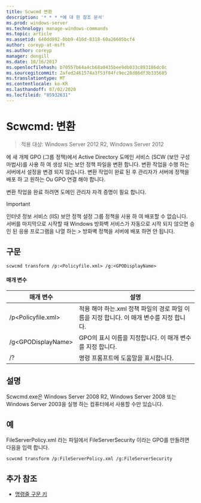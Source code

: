 ```yaml
---
title: Scwcmd 변환
description: '* * * *에 대 한 참조 문서'
ms.prod: windows-server
ms.technology: manage-windows-commands
ms.topic: article
ms.assetid: 640dd892-0bb9-416d-8318-60a26605bcf4
author: coreyp-at-msft
ms.author: coreyp
manager: dongill
ms.date: 10/16/2017
ms.openlocfilehash: b70557b64a4cb68a0435bee9db033c893186dc0c
ms.sourcegitcommit: 2afed2461574a3f53f84fc9ec28d86df3b335685
ms.translationtype: MT
ms.contentlocale: ko-KR
ms.lasthandoff: 07/02/2020
ms.locfileid: "85932631"
---
```

# <a name="scwcmd-transform"></a>Scwcmd: 변환

> 적용 대상: Windows Server 2012 R2, Windows Server 2012

에 새 개체 GPO (그룹 정책)에서 Active Directory 도메인 서비스 (SCW (보안 구성 마법사)를 사용 하 여 생성 되는 보안 정책 파일을 변환 합니다. 변환 작업을 수행 하는 서버에서 설정을 변경 되지 않습니다. 변환 작업이 완료 된 후 관리자가 서버에 정책을 배포 하 고 원하는 Ou GPO 연결 해야 합니다.

변환 작업을 완료 하려면 도메인 관리자 자격 증명이 필요 합니다.

> [!IMPORTANT]
> 인터넷 정보 서비스 (IIS) 보안 정책 설정 그룹 정책을 사용 하 여 배포할 수 없습니다.</br>서버를 마지막으로 시작할 때 Windows 방화벽 서비스가 자동으로 시작 되지 않으면 승인 된 응용 프로그램을 나열 하는 > 방화벽 정책을 서버에 배포 하면 안 됩니다.



## <a name="syntax"></a>구문

```
scwcmd transform /p:<Policyfile.xml> /g:<GPODisplayName>
```

#### <a name="parameters"></a>매개 변수

|매개 변수|설명|
|---------|-----------|
|/p\<Policyfile.xml>|적용 해야 하는.xml 정책 파일의 경로 파일 이름을 지정 합니다. 이 매개 변수를 지정 합니다.|
|/g\<GPODisplayName>|GPO의 표시 이름을 지정합니다. 이 매개 변수를 지정 합니다.|
|/?|명령 프롬프트에 도움말을 표시합니다.|

## <a name="remarks"></a>설명

Scwcmd.exe은 Windows Server 2008 R2, Windows Server 2008 또는 Windows Server 2003을 실행 하는 컴퓨터에서 사용할 수만 있습니다.

## <a name="examples"></a>예

FileServerPolicy.xml 라는 파일에서 FileServerSecurity 이라는 GPO를 만들려면 다음을 입력 합니다.
```
scwcmd transform /p:FileServerPolicy.xml /g:FileServerSecurity
```

## <a name="additional-references"></a>추가 참조

- [명령줄 구문 키](command-line-syntax-key.md)